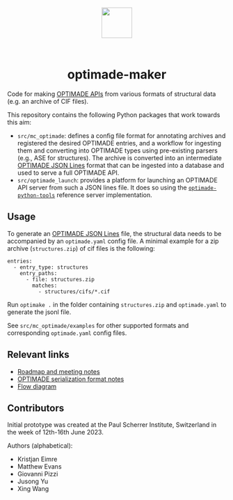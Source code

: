 <div align="center" style="padding: 2em;">
<span style="padding: 1em">
<img height="70px" align="center" src="https://matsci.org/uploads/default/original/2X/b/bd2f59b3bf14fb046b74538750699d7da4c19ac1.svg">
</span>
</div>


# <div align="center">optimade-maker</div>

Code for making [OPTIMADE APIs](https://optimade.org) from various formats of structural data (e.g. an archive of CIF files).

This repository contains the following Python packages that work towards this
aim:

- `src/mc_optimade`: defines a config file format for annotating archives and registered the desired OPTIMADE entries, and a workflow for ingesting them and converting into OPTIMADE types using pre-existing parsers (e.g., ASE for structures). The archive is converted into an intermediate [OPTIMADE JSON Lines](https://github.com/Materials-Consortia/OPTIMADE/issues/471) format that can be ingested into a database and used to serve a full OPTIMADE API.
- `src/optimade_launch`: provides a platform for launching an OPTIMADE API server
from such a JSON lines file. It does so using the
[`optimade-python-tools`](https://github.com/Materials-Consortia/optimade-python-tools/)
reference server implementation.

## Usage

To generate an [OPTIMADE JSON Lines](https://github.com/Materials-Consortia/OPTIMADE/issues/471) file, the structural data needs to be accompanied by an `optimade.yaml` config file. A minimal example for a zip archive (`structures.zip`) of cif files is the following:

```
entries:
  - entry_type: structures
    entry_paths:
      - file: structures.zip
        matches:
          - structures/cifs/*.cif
```

Run `optimake .` in the folder containing `structures.zip` and `optimade.yaml` to generate the jsonl file.

See `src/mc_optimade/examples` for other supported formats and corresponding `optimade.yaml` config files.


## Relevant links

- [Roadmap and meeting notes](https://docs.google.com/document/d/1cIpwuX6Ty5d3ZHKYWktQaBBQcI9fYmgG_hsD1P1UpO4/edit)
- [OPTIMADE serialization format notes](https://docs.google.com/document/d/1vf8_qxSRP5lCSb0P3M9gTr6nqkERxgOoSDno6YLcCjo/edit)
- [Flow diagram](https://excalidraw.com/#json=MBNl66sARCQekVrKZXDg8,K35f5FwmiS46vlsYGMJdrw)

## Contributors

Initial prototype was created at the Paul Scherrer Institute, Switzerland in the week of
12th-16th June 2023.

Authors (alphabetical):

- Kristjan Eimre
- Matthew Evans
- Giovanni Pizzi
- Jusong Yu
- Xing Wang
